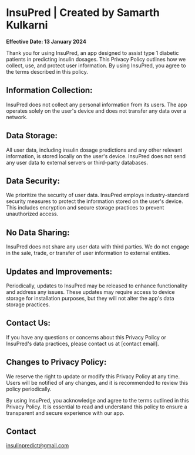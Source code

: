 # InsuPred | Created by Samarth Kulkarni
**Effective Date: 13 January 2024**

Thank you for using InsuPred, an app designed to assist type 1 diabetic patients in predicting insulin dosages. This Privacy Policy outlines how we collect, use, and protect user information. By using InsuPred, you agree to the terms described in this policy.

## Information Collection:
InsuPred does not collect any personal information from its users. The app operates solely on the user's device and does not transfer any data over a network.

## Data Storage:
All user data, including insulin dosage predictions and any other relevant information, is stored locally on the user's device. InsuPred does not send any user data to external servers or third-party databases.

## Data Security:
We prioritize the security of user data. InsuPred employs industry-standard security measures to protect the information stored on the user's device. This includes encryption and secure storage practices to prevent unauthorized access.

## No Data Sharing:
InsuPred does not share any user data with third parties. We do not engage in the sale, trade, or transfer of user information to external entities.

## Updates and Improvements:
Periodically, updates to InsuPred may be released to enhance functionality and address any issues. These updates may require access to device storage for installation purposes, but they will not alter the app's data storage practices.

## Contact Us:
If you have any questions or concerns about this Privacy Policy or InsuPred's data practices, please contact us at [contact email].

## Changes to Privacy Policy:
We reserve the right to update or modify this Privacy Policy at any time. Users will be notified of any changes, and it is recommended to review this policy periodically.

By using InsuPred, you acknowledge and agree to the terms outlined in this Privacy Policy. It is essential to read and understand this policy to ensure a transparent and secure experience with our app.

## Contact
insulinpredict@gmail.com
